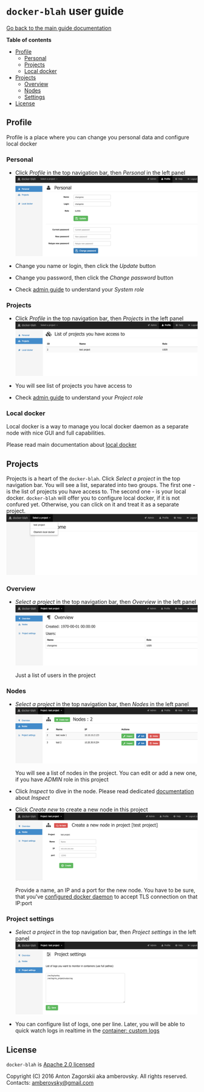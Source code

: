 # `docker-blah` user guide

[Go back to the main guide documentation](/docs/usage/README.md)

**Table of contents**

 * [Profile](#profile)
   * [Personal](#profile_personal)
   * [Projects](#profile_projects)
   * [Local docker](#profile_local_docker)   
 * [Projects](#projects)
   * [Overview](#project_overview)
   * [Nodes](#nodes)   
   * [Settings](#project_settings)
 * [License](#license)

<a name="profile"></a>
## Profile

Profile is a place where you can change you personal data and configure local docker

<a name="profile_personal"></a>
### Personal

-   Click *Profile* in the top navigation bar, then *Personal* in the left panel
    ![Profile - personal](./profile/profile-personal.png "Profile - personal")
    
-   Change you name or login, then click the *Update* button

-   Change you password, then click the *Change password* button

-   Check [admin guide](/docs/usage/admin/README.md#users) to understand your *System role*

<a name="profile_projects"></a>
### Projects

-   Click *Profile* in the top navigation bar, then *Projects* in the left panel
    ![Profile - projects](./profile/profile-projects.png "Profile - projects")
    
-   You will see list of projects you have access to

-   Check [admin guide](/docs/usage/admin/README.md#users) to understand your *Project role*

<a name="profile_local_docker"></a>
### Local docker

Local docker is a way to manage you local docker daemon as a separate node with nice GUI and full capabilities.

Please read main documentation about [local docker](/README.md#connect_local_docker)

<a name="projects"></a>
## Projects

Projects is a heart of the `docker-blah`. Click *Select a project* in the top navigation bar. You will see a list, separated into two groups. The first one - is the list of projects you have access to. The second one - is your local docker. `docker-blah` will offer you to configure local docker, if it is not confured yet. Otherwise, you can click on it and treat it as a separate project.
![Project - select](./project/project-select.png "Project - select")
  
<a name="project_overview"></a>
### Overview

-   *Select a project* in the top navigation bar, then *Overview* in the left panel
    ![Project - overview](./project/project-overview.png "Project - overview")
    
    Just a list of users in the project
    
<a name="nodes"></a>
### Nodes

-   *Select a project* in the top navigation bar, then *Nodes* in the left panel
    ![Project - nodes](./project/project-nodes.png "Project - nodes")
    
    You will see a list of nodes in the project. You can edit or add a new one, if you have *ADMIN* role in this project
    
-   Click *Inspect* to dive in the node. Please read dedicated [documentation](/docs/usage/user/nodes/README.md) about *Inspect*

-   Click *Create new* to create a new node in this project
    ![Project - nodes - create](./project/project-nodes-create.png "Project - nodes - create")
    
    Provide a name, an IP and a port for the new node. You have to be sure, that you've [configured docker daemon](/README.md#how_to_run_production) to accept TLS connection on that IP:port

<a name="project_settings"></a>
### Project settings

-   *Select a project* in the top navigation bar, then *Project settings* in the left panel
    ![Project - settings](./project/project-settings.png "Project - settings")
    
-   You can configure list of logs, one per line. Later, you will be able to quick watch logs in realtime in the [container: custom logs](/docs/usage/user/nodes/containers/README.md#custom_logs)

<a name="license"></a>
## License

`docker-blah` is [Apache 2.0 licensed](/LICENSE)

Copyright (C) 2016 Anton Zagorskii aka amberovsky.
All rights reserved. Contacts: <amberovsky@gmail.com> 
